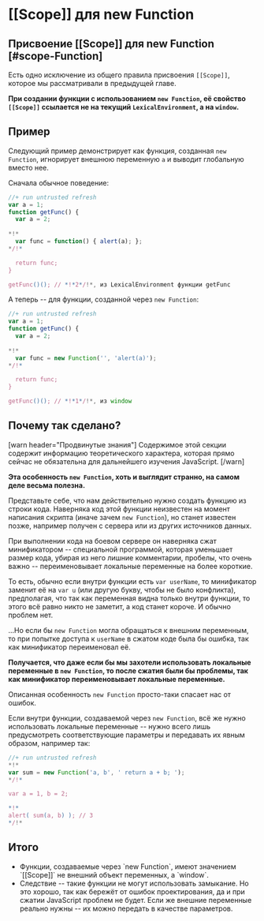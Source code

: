 # [[Scope]] для new Function


## Присвоение [[Scope]] для new Function [#scope-Function] 

Есть одно исключение из общего правила присвоения `[[Scope]]`, которое мы рассматривали в предыдущей главе. 

**При создании функции с использованием  `new Function`, её свойство `[[Scope]]` ссылается не на текущий `LexicalEnvironment`, а на `window`.**

## Пример 

Следующий пример демонстрирует как функция, созданная `new Function`, игнорирует внешнюю переменную `a` и выводит глобальную вместо нее.

Сначала обычное поведение:

```js
//+ run untrusted refresh
var a = 1;
function getFunc() {
  var a = 2;
 
*!*
  var func = function() { alert(a); };
*/!*

  return func; 
}

getFunc()(); // *!*2*/!*, из LexicalEnvironment функции getFunc
```

А теперь -- для функции, созданной через `new Function`:

```js
//+ run untrusted refresh
var a = 1;
function getFunc() {
  var a = 2;
 
*!*
  var func = new Function('', 'alert(a)');  
*/!*

  return func;
}

getFunc()(); // *!*1*/!*, из window
```

## Почему так сделано?

[warn header="Продвинутые знания"]
Содержимое этой секции содержит информацию теоретического характера, которая прямо сейчас не обязательна для дальнейшего изучения JavaScript.
[/warn]

**Эта особенность `new Function`, хоть и выглядит странно, на самом деле весьма полезна.**

Представьте себе, что нам действительно нужно создать функцию из строки кода. Наверняка код этой функции неизвестен на момент написания скрипта (иначе зачем `new Function`), но станет известен позже, например получен с сервера или из других источников данных.

При выполнении кода на боевом сервере он наверняка сжат минификатором -- специальной программой, которая уменьшает размер кода, убирая из него лишние комментарии, пробелы, что очень важно -- переименовывает локальные переменные на более короткие. 

То есть, обычно если внутри функции есть `var userName`, то минификатор заменит её на `var u` (или другую букву, чтобы не было конфликта), предполагая, что так как переменная видна только внутри функции, то этого всё равно никто не заметит, а код станет короче. И обычно проблем нет. 

...Но если бы `new Function` могла обращаться к внешним переменным, то при попытке доступа к `userName` в сжатом коде была бы ошибка, так как минификатор переименовал её. 

**Получается, что даже если бы мы захотели использовать локальные переменные в `new Function`, то после сжатия были бы проблемы, так как минификатор переименовывает локальные переменные.**

Описанная особенность `new Function` просто-таки спасает нас от ошибок. 

Если внутри функции, создаваемой через `new Function`, всё же нужно использовать локальные переменные -- нужно всего лишь предусмотреть соответствующие параметры и передавать их явным образом, например так:

```js
//+ run untrusted refresh
*!*
var sum = new Function('a, b', ' return a + b; ');
*/!*

var a = 1, b = 2;

*!*
alert( sum(a, b) ); // 3
*/!*
```

## Итого

<ul>
<li>Функции, создаваемые через `new Function`, имеют значением `[[Scope]]` не внешний объект переменных, а `window`.</li>
<li>Следствие -- такие функции не могут использовать замыкание. Но это хорошо, так как бережёт от ошибок проектирования, да и при сжатии JavaScript проблем не будет. Если же внешние переменные реально нужны -- их можно передать в качестве параметров.</li>
</ul>
